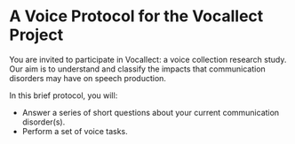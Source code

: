 # A Voice Protocol for the Vocallect Project

You are invited to participate in Vocallect: a voice collection research study. Our aim is to understand and classify the impacts that communication disorders may have on speech production. 

In this brief protocol, you will: 
- Answer a series of short questions about your current communication disorder(s).
- Perform a set of voice tasks.
